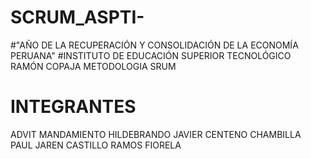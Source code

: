 # SCRUM_ASPTI-
#"AÑO DE LA RECUPERACIÓN Y CONSOLIDACIÓN DE LA ECONOMÍA
PERUANA"
#INSTITUTO DE EDUCACIÓN SUPERIOR TECNOLÓGICO
RAMÓN COPAJA
METODOLOGIA SRUM
# INTEGRANTES  
ADVIT MANDAMIENTO 
HILDEBRANDO JAVIER CENTENO CHAMBILLA
PAUL JAREN CASTILLO RAMOS
FIORELA
